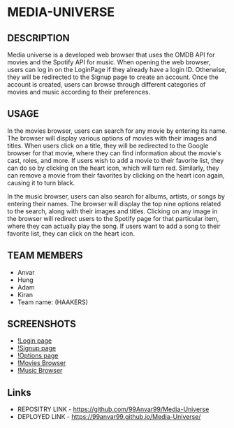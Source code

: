 # MEDIA-UNIVERSE

## DESCRIPTION
Media universe is a developed web browser that uses the OMDB API for movies and the Spotify API for music. When opening the web browser, users can log in on the LoginPage if they already have a login ID. Otherwise, they will be redirected to the Signup page to create an account. Once the account is created, users can browse through different categories of movies and music according to their preferences.

## USAGE
In the movies browser, users can search for any movie by entering its name. The browser will display various options of movies with their images and titles. When users click on a title, they will be redirected to the Google browser for that movie, where they can find information about the movie's cast, roles, and more. If users wish to add a movie to their favorite list, they can do so by clicking on the heart icon, which will turn red. Similarly, they can remove a movie from their favorites by clicking on the heart icon again, causing it to turn black.

In the music browser, users can also search for albums, artists, or songs by entering their names. The browser will display the top nine options related to the search, along with their images and titles. Clicking on any image in the browser will redirect users to the Spotify page for that particular item, where they can actually play the song. If users want to add a song to their favorite list, they can click on the heart icon.

 ## TEAM MEMBERS
 - Anvar 
 - Hung 
 - Adam  
 - Kiran
 - Team name: (HAAKERS)

 ## SCREENSHOTS
 - [!Login page](https://github.com/99Anvar99/Media-Universe/blob/main/Assets/Images/Screenshot%20(26).png)
 - [!Signup page](https://github.com/99Anvar99/Media-Universe/blob/main/Assets/Images/Screenshot%20(27).png)
 - [!Options page](https://github.com/99Anvar99/Media-Universe/blob/main/Assets/Images/Screenshot%20(28).png)
 - [!Movies Browser](https://github.com/99Anvar99/Media-Universe/blob/main/Assets/Images/Screenshot%20(29).png)
 - [!Music Browser](https://github.com/99Anvar99/Media-Universe/blob/main/Assets/Images/Screenshot%20(30).png)
 
 ## Links

 - REPOSITRY LINK - https://github.com/99Anvar99/Media-Universe
 - DEPLOYED LINK - https://99anvar99.github.io/Media-Universe/

